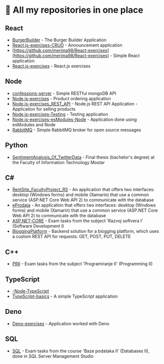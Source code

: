 # 📝 All my repositories in one place


## React

- [BurgerBuilder](https://github.com/merima98/BurgerBuilder) - The Burger Builder Application
- [React.js-exercises-CRUD](https://github.com/merima98/React.js-exercises-CRUD) - Announcement application
- [https://github.com/merima98/React-exercises](https://github.com/merima98/React-exercises) - Simple React application
- [React.js-exercises](https://github.com/merima98/React.js-exercises) - React.js exercises

## Node

- [confessions-server](https://github.com/merima98/confessions-server) - Simple RESTful mongoDB API
- [Node.js-exercises](https://github.com/merima98/Node.js-exercises) - Product ordering application
- [Node.js-exercises_REST_API](https://github.com/merima98/Node.js-exercises_REST_API) - Node.js REST API Application - Application for selling products
- [Node.js-exercises-Testing](https://github.com/merima98/Node.js-exercises-Testing) - Testing application 
- [Node.js-exercises-esModules-Node](https://github.com/merima98/Node.js-exercises-esModules-Node) - Application done using esModules and Node
- [RabbitMQ](https://github.com/merima98/RabbitMQ) - Simple RabbitMQ broker for open source messages

## Python

- [SentimentAnalysis_Of_TwitterData](https://github.com/merima98/SentimentAnalysis_Of_TwitterData) - Final thesis (bachelor's degree) at the Faculty of Information Technology Mostar

## C#

- [RentSite_FacultyProject_RS](https://github.com/merima98/RentSite_FacultyProject_RS) - An application that offers two interfaces: desktop (Windows forms) and mobile (Xamarin) that use a common service (ASP.NET Core Web API 2) to communicate with the database
- [eProdaja](https://github.com/merima98/eProdaja) - An application that offers two interfaces: desktop (Windows forms) and mobile (Xamarin) that use a common service (ASP.NET Core Web API 2) to communicate with the database
- [ASP.NET-CORE](https://github.com/merima98/ASP.NET-CORE) - Exam tasks from the subject 'Razvoj softvera I' (Software Development I) 
- [BloggingPlatform](https://github.com/merima98/BloggingPlatform) - Backend solution for a blogging platform, which uses a custom REST API for requests: GET, POST, PUT, DELETE

## C++

- [PRII](https://github.com/merima98/PRII) - Exam tasks from the subject 'Programiranje II' (Programming II) 

## TypeScript

- [-Node-TypeScript](https://github.com/merima98/-Node-TypeScript)
- [TypeScript-basics](https://github.com/merima98/TypeScript-basics) - A simple TypeScript application

## Deno

- [Deno-exercises](https://github.com/merima98/Deno-exercises) - Application worked with Deno

## SQL

- [SQL](https://github.com/merima98/SQL) - Exam tasks from the course 'Baze podataka II' (Databases II), done in SQL Server Management Studio
